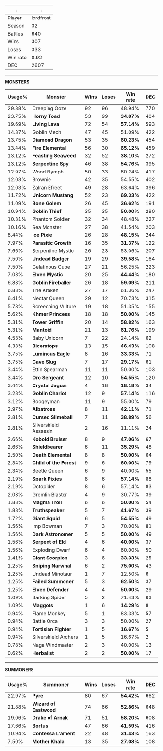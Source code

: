 .|.
|-|-
Player|lordfrost
Season|32
Battles|640
Wins|307
Loses|333
Win rate|0.92
DEC|2607

---
**MONSTERS**

Usage%|Monster|Wins|Loses|Win rate|DEC|
-|-|-|-|-|-|
29.38%|Creeping Ooze|92|96|48.94%|770|
23.75%|**Horny Toad**|53|99|**34.87%**|404|
19.69%|**Living Lava**|72|54|**57.14%**|593|
14.37%|Goblin Mech|47|45|51.09%|422|
13.75%|**Diamond Dragon**|53|35|**60.23%**|454|
13.44%|**Fire Elemental**|56|30|**65.12%**|459|
13.12%|**Feasting Seaweed**|32|52|**38.10%**|272|
13.12%|**Serpentine Spy**|46|38|**54.76%**|395|
12.97%|Wood Nymph|50|33|60.24%|417|
12.03%|Brownie|42|35|54.55%|402|
12.03%|Zalran Efreet|49|28|63.64%|396|
11.72%|**Unicorn Mustang**|52|23|**69.33%**|422|
11.09%|**Bone Golem**|26|45|**36.62%**|191|
10.94%|**Goblin Thief**|35|35|**50.00%**|290|
10.31%|Phantom Soldier|32|34|48.48%|227|
10.16%|Sea Monster|27|38|41.54%|203|
8.44%|**Ice Pixie**|26|28|**48.15%**|244|
7.97%|**Parasitic Growth**|16|35|**31.37%**|122|
7.66%|Serpentine Mystic|26|23|53.06%|207|
7.50%|**Undead Badger**|19|29|**39.58%**|164|
7.50%|Gelatinous Cube|27|21|56.25%|223|
7.03%|**Elven Mystic**|20|25|**44.44%**|180|
6.88%|**Goblin Fireballer**|26|18|**59.09%**|211|
6.88%|The Kraken|27|17|61.36%|247|
6.41%|Nectar Queen|29|12|70.73%|315|
5.78%|Screeching Vulture|19|18|51.35%|155|
5.62%|**Khmer Princess**|18|18|**50.00%**|145|
5.31%|**Tower Griffin**|20|14|**58.82%**|163|
5.31%|**Mantoid**|21|13|**61.76%**|199|
4.53%|Baby Unicorn|7|22|24.14%|62|
4.38%|**Biceratops**|13|15|**46.43%**|108|
3.75%|**Luminous Eagle**|8|16|**33.33%**|71|
3.75%|**Cave Slug**|7|17|**29.17%**|61|
3.44%|Ettin Spearman|11|11|50.00%|103|
3.44%|**Orc Sergeant**|12|10|**54.55%**|120|
3.44%|**Crystal Jaguar**|4|18|**18.18%**|34|
3.28%|**Goblin Chariot**|12|9|**57.14%**|116|
3.12%|Boogeyman|11|9|55.00%|79|
2.97%|**Albatross**|8|11|**42.11%**|71|
2.81%|**Cursed Slimeball**|7|11|**38.89%**|56|
2.81%|Silvershield Assassin|2|16|11.11%|24|
2.66%|**Kobold Bruiser**|8|9|**47.06%**|67|
2.66%|**Shieldbearer**|6|11|**35.29%**|48|
2.50%|**Death Elemental**|8|8|**50.00%**|64|
2.34%|**Child of the Forest**|9|6|**60.00%**|79|
2.34%|Beetle Queen|6|9|40.00%|55|
2.19%|**Spark Pixies**|8|6|**57.14%**|88|
2.19%|Octopider|8|6|57.14%|83|
2.03%|Gremlin Blaster|4|9|30.77%|39|
1.88%|**Magma Troll**|6|6|**50.00%**|54|
1.88%|**Truthspeaker**|5|7|**41.67%**|39|
1.72%|**Giant Squid**|6|5|**54.55%**|49|
1.56%|Imp Bowman|7|3|70.00%|81|
1.56%|**Dark Astronomer**|5|5|**50.00%**|49|
1.56%|**Serpent of Eld**|4|6|**40.00%**|37|
1.56%|Exploding Dwarf|6|4|60.00%|50|
1.41%|**Giant Scorpion**|3|6|**33.33%**|25|
1.25%|**Sniping Narwhal**|6|2|**75.00%**|43|
1.25%|Undead Minotaur|1|7|12.50%|6|
1.25%|**Failed Summoner**|5|3|**62.50%**|37|
1.25%|**Elven Defender**|4|4|**50.00%**|29|
1.09%|Barking Spider|5|2|71.43%|63|
1.09%|**Maggots**|1|6|**14.29%**|8|
0.94%|Flame Monkey|5|1|83.33%|57|
0.94%|Battle Orca|3|3|50.00%|27|
0.94%|**Tortisian Fighter**|1|5|**16.67%**|5|
0.94%|Silvershield Archers|1|5|16.67%|2|
0.78%|Naga Windmaster|2|3|40.00%|13|
0.62%|**Herbalist**|2|2|**50.00%**|17|

---
**SUMMONERS**

Usage%|Summoner|Wins|Loses|Win rate|DEC|
-|-|-|-|-|-|
22.97%|**Pyre**|80|67|**54.42%**|662|
21.88%|**Wizard of Eastwood**|74|66|**52.86%**|648|
19.06%|**Drake of Arnak**|71|51|**58.20%**|608|
17.66%|**Bortus**|47|66|**41.59%**|416|
10.94%|**Contessa L'ament**|22|48|**31.43%**|163|
7.50%|**Mother Khala**|13|35|**27.08%**|108|
